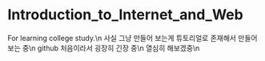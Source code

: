 # Introduction_to_Internet_and_Web
For learning college study.\n
사실 그냥 만들어 보는게 튜토리얼로 존재해서 만들어 보는 중\n
github 처음이라서 굉장히 긴장 중\n
열심히 해보겠중\n
